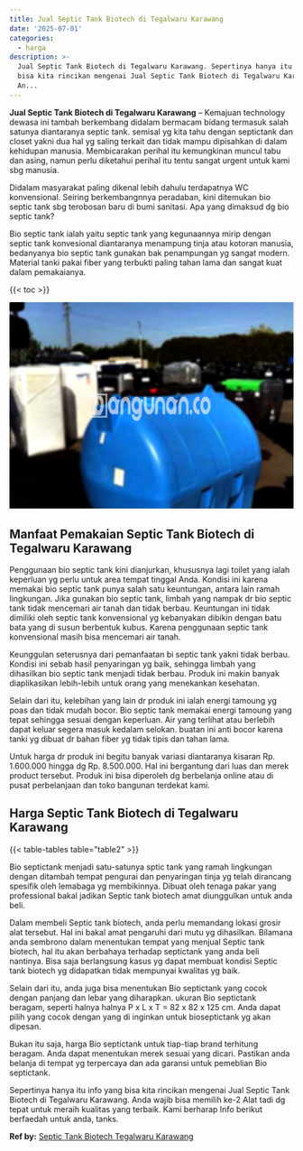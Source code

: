 ```yaml
---
title: Jual Septic Tank Biotech di Tegalwaru Karawang
date: '2025-07-01'
categories:
  - harga
description: >-
  Jual Septic Tank Biotech di Tegalwaru Karawang. Sepertinya hanya itu info yang
  bisa kita rincikan mengenai Jual Septic Tank Biotech di Tegalwaru Karawang.
  An...
---
```


**Jual Septic Tank Biotech di Tegalwaru Karawang** – Kemajuan technology dewasa ini tambah berkembang didalam bermacam bidang termasuk salah satunya diantaranya septic tank. semisal yg kita tahu dengan septictank dan closet yakni dua hal yg saling terkait dan tidak mampu dipisahkan di dalam kehidupan manusia. Membicarakan perihal itu kemungkinan muncul tabu dan asing, namun perlu diketahui perihal itu tentu sangat urgent untuk kami sbg manusia.

Didalam masyarakat paling dikenal lebih dahulu terdapatnya WC konvensional. Seiring berkembangnnya peradaban, kini ditemukan bio septic tank sbg terobosan baru di bumi sanitasi. Apa yang dimaksud dg bio septic tank?

Bio septic tank ialah yaitu septic tank yang kegunaannya mirip dengan septic tank konvesional diantaranya menampung tinja atau kotoran manusia, bedanyanya bio septic tank gunakan bak penampungan yg sangat modern. Material tanki pakai fiber yang terbukti paling tahan lama dan sangat kuat dalam pemakaianya.

{{< toc >}}

![Jual Septic Tank Biotech di Tegalwaru Karawang](/images/jual-bio-septictank-14.png)

## Manfaat Pemakaian Septic Tank Biotech di Tegalwaru Karawang

Penggunaan bio septic tank kini dianjurkan, khususnya lagi toilet yang ialah keperluan yg perlu untuk area tempat tinggal Anda. Kondisi ini karena memakai bio septic tank punya salah satu keuntungan, antara lain ramah lingkungan. Jika gunakan bio septic tank, limbah yang nampak dr bio septic tank tidak mencemari air tanah dan tidak berbau. Keuntungan ini tidak dimiliki oleh septic tank konvensional yg kebanyakan dibikin dengan batu bata yang di susun berbentuk kubus. Karena penggunaan septic tank konvensional masih bisa mencemari air tanah.

Keunggulan seterusnya dari pemanfaatan bi septic tank yakni tidak berbau. Kondisi ini sebab hasil penyaringan yg baik, sehingga limbah yang dihasilkan bio septic tank menjadi tidak berbau. Produk ini makin banyak diaplikasikan lebih-lebih untuk orang yang menekankan kesehatan.

Selain dari itu, kelebihan yang lain dr produk ini ialah energi tamoung yg poas dan tidak mudah bocor. Bio septic tank memakai energi tamoung yang tepat sehingga sesuai dengan keperluan. Air yang terlihat atau berlebih dapat keluar segera masuk kedalam selokan. buatan ini anti bocor karena tanki yg dibuat dr bahan fiber yg tidak tipis dan tahan lama.

Untuk harga dr produk ini begitu banyak variasi diantaranya kisaran Rp. 1.600.000 hingga dg Rp. 8.500.000. Hal ini bergantung dari luas dan merek product tersebut. Produk ini bisa diperoleh dg berbelanja online atau di pusat perbelanjaan dan toko bangunan terdekat kami.

## Harga Septic Tank Biotech di Tegalwaru Karawang

{{< table-tables table="table2" >}}

Bio septictank menjadi satu-satunya sptic tank yang ramah lingkungan dengan ditambah tempat pengurai dan penyaringan tinja yg telah dirancang spesifik oleh lemabaga yg membikinnya. Dibuat oleh tenaga pakar yang professional bakal jadikan Septic tank biotech amat diunggulkan untuk anda beli.

Dalam membeli Septic tank biotech, anda perlu memandang lokasi grosir alat tersebut. Hal ini bakal amat pengaruhi dari mutu yg dihasilkan. Bilamana anda sembrono dalam menentukan tempat yang menjual Septic tank biotech, hal itu akan berbahaya terhadap septictank yang anda beli nantinya. Bisa saja berlangsung kasus yg dapat membuat kondisi Septic tank biotech yg didapatkan tidak mempunyai kwalitas yg baik.

Selain dari itu, anda juga bisa menentukan Bio septictank yang cocok dengan panjang dan lebar yang diharapkan. ukuran Bio septictank beragam, seperti halnya halnya P x L x T = 82 x 82 x 125 cm. Anda dapat pilih yang cocok dengan yang di inginkan untuk bioseptictank yg akan dipesan.

Bukan itu saja, harga Bio septictank untuk tiap-tiap brand terhitung beragam. Anda dapat menentukan merek sesuai yang dicari. Pastikan anda belanja di tempat yg terpercaya dan ada garansi untuk pemeblian Bio septictank.

Sepertinya hanya itu info yang bisa kita rincikan mengenai Jual Septic Tank Biotech di Tegalwaru Karawang. Anda wajib bisa memilih ke-2 Alat tadi dg tepat untuk meraih kualitas yang terbaik. Kami berharap Info berikut berfaedah untuk anda, tanks.

**Ref by:** [Septic Tank Biotech Tegalwaru Karawang](https://id.wikipedia.org/wiki/Septic)
